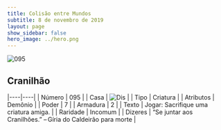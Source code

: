 ```yaml
---
title: Colisão entre Mundos
subtitle: 8 de novembro de 2019
layout: page
show_sidebar: false
hero_image: ../hero.png
---
```


![095](https://cdn.keyforgegame.com/media/card_front/pt/452_095_P4V496HV3Q52_pt.png)

## Cranilhão

|----|----|
| Número | 095 |
| Casa | ![Dis](https://archonarcana.com/images/thumb/e/e8/Dis.png/22px-Dis.png "Dis") |
| Tipo | Criatura |
| Atributos | Demônio |
| Poder | 7 |
| Armadura | 2 |
| Texto | Jogar: Sacrifique uma criatura amiga. |
| Raridade | Incomum |
| Dizeres | “Se juntar aos Cranilhões.”  – Gíria do Caldeirão para morte |
